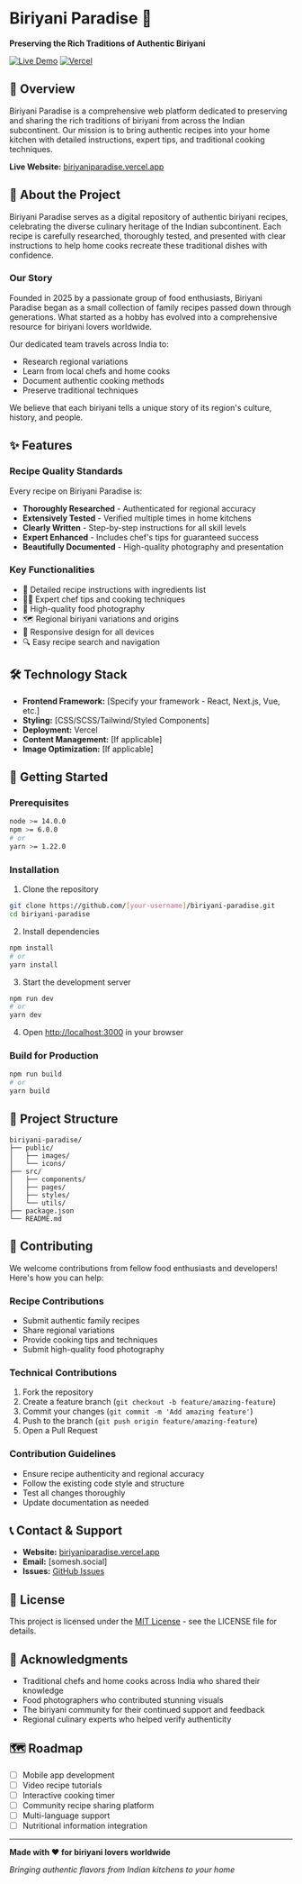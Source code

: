 # Biriyani Paradise 🍛

**Preserving the Rich Traditions of Authentic Biriyani**

[![Live Demo](https://img.shields.io/badge/Live%20Demo-Visit%20Site-brightgreen)](https://biriyaniparadise.vercel.app/)
[![Vercel](https://img.shields.io/badge/Deployed%20on-Vercel-black)](https://vercel.com)

## 🌟 Overview

Biriyani Paradise is a comprehensive web platform dedicated to preserving and sharing the rich traditions of biriyani from across the Indian subcontinent. Our mission is to bring authentic recipes into your home kitchen with detailed instructions, expert tips, and traditional cooking techniques.

**Live Website:** [biriyaniparadise.vercel.app](https://biriyaniparadise.vercel.app/)

## 📖 About the Project

Biriyani Paradise serves as a digital repository of authentic biriyani recipes, celebrating the diverse culinary heritage of the Indian subcontinent. Each recipe is carefully researched, thoroughly tested, and presented with clear instructions to help home cooks recreate these traditional dishes with confidence.

### Our Story

Founded in 2025 by a passionate group of food enthusiasts, Biriyani Paradise began as a small collection of family recipes passed down through generations. What started as a hobby has evolved into a comprehensive resource for biriyani lovers worldwide.

Our dedicated team travels across India to:
- Research regional variations
- Learn from local chefs and home cooks
- Document authentic cooking methods
- Preserve traditional techniques

We believe that each biriyani tells a unique story of its region's culture, history, and people.

## ✨ Features

### Recipe Quality Standards
Every recipe on Biriyani Paradise is:
- **Thoroughly Researched** - Authenticated for regional accuracy
- **Extensively Tested** - Verified multiple times in home kitchens
- **Clearly Written** - Step-by-step instructions for all skill levels
- **Expert Enhanced** - Includes chef's tips for guaranteed success
- **Beautifully Documented** - High-quality photography and presentation

### Key Functionalities
- 📝 Detailed recipe instructions with ingredients list
- 👨‍🍳 Expert chef tips and cooking techniques
- 📸 High-quality food photography
- 🗺️ Regional biriyani variations and origins
- 📱 Responsive design for all devices
- 🔍 Easy recipe search and navigation

## 🛠️ Technology Stack

- **Frontend Framework:** [Specify your framework - React, Next.js, Vue, etc.]
- **Styling:** [CSS/SCSS/Tailwind/Styled Components]
- **Deployment:** Vercel
- **Content Management:** [If applicable]
- **Image Optimization:** [If applicable]

## 🚀 Getting Started

### Prerequisites
```bash
node >= 14.0.0
npm >= 6.0.0
# or
yarn >= 1.22.0
```

### Installation

1. Clone the repository
```bash
git clone https://github.com/[your-username]/biriyani-paradise.git
cd biriyani-paradise
```

2. Install dependencies
```bash
npm install
# or
yarn install
```

3. Start the development server
```bash
npm run dev
# or
yarn dev
```

4. Open [http://localhost:3000](http://localhost:3000) in your browser

### Build for Production
```bash
npm run build
# or
yarn build
```

## 📁 Project Structure

```
biriyani-paradise/
├── public/
│   ├── images/
│   └── icons/
├── src/
│   ├── components/
│   ├── pages/
│   ├── styles/
│   └── utils/
├── package.json
└── README.md
```

## 🤝 Contributing

We welcome contributions from fellow food enthusiasts and developers! Here's how you can help:

### Recipe Contributions
- Submit authentic family recipes
- Share regional variations
- Provide cooking tips and techniques
- Submit high-quality food photography

### Technical Contributions
1. Fork the repository
2. Create a feature branch (`git checkout -b feature/amazing-feature`)
3. Commit your changes (`git commit -m 'Add amazing feature'`)
4. Push to the branch (`git push origin feature/amazing-feature`)
5. Open a Pull Request

### Contribution Guidelines
- Ensure recipe authenticity and regional accuracy
- Follow the existing code style and structure
- Test all changes thoroughly
- Update documentation as needed

## 📞 Contact & Support

- **Website:** [biriyaniparadise.vercel.app](https://biriyaniparadise.vercel.app/)
- **Email:** [somesh.social]
- **Issues:** [GitHub Issues](https://github.com/[ei-sanu]/biriyani-paradise/issues)

## 📄 License

This project is licensed under the [MIT License](LICENSE) - see the LICENSE file for details.

## 🙏 Acknowledgments

- Traditional chefs and home cooks across India who shared their knowledge
- Food photographers who contributed stunning visuals
- The biriyani community for their continued support and feedback
- Regional culinary experts who helped verify authenticity

## 🗺️ Roadmap

- [ ] Mobile app development
- [ ] Video recipe tutorials
- [ ] Interactive cooking timer
- [ ] Community recipe sharing platform
- [ ] Multi-language support
- [ ] Nutritional information integration

---

**Made with ❤️ for biriyani lovers worldwide**

*Bringing authentic flavors from Indian kitchens to your home*
